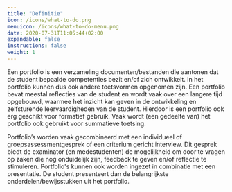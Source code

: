 ```yaml
---
title: "Definitie"
icon: /icons/what-to-do.png
menuicon: /icons/what-to-do-menu.png
date: 2020-07-31T11:05:44+02:00
expandable: false
instructions: false
weight: 1
---
```


Een portfolio is een verzameling documenten/bestanden die aantonen dat de student bepaalde competenties bezit en/of zich ontwikkelt. In het portfolio kunnen dus ook andere toetsvormen opgenomen zijn. Een portfolio bevat meestal reflecties van de student en wordt vaak over een langere tijd opgebouwd, waarmee het inzicht kan geven in de ontwikkeling en zelfsturende leervaardigheden van de student. Hierdoor is een portfolio ook erg geschikt voor formatief gebruik.  Vaak wordt (een gedeelte van) het portfolio ook gebruikt voor summatieve toetsing. 

Portfolio’s worden vaak gecombineerd met een individueel of groepsassessmentgesprek of een criterium gericht interview. Dit gesprek biedt de examinator (en medestudenten) de mogelijkheid om door te vragen op zaken die nog onduidelijk zijn, feedback te geven en/of reflectie te stimuleren. 
Portfolio's kunnen ook worden ingezet in combinatie met een presentatie. De student presenteert dan de belangrijkste onderdelen/bewijsstukken uit het portfolio.
